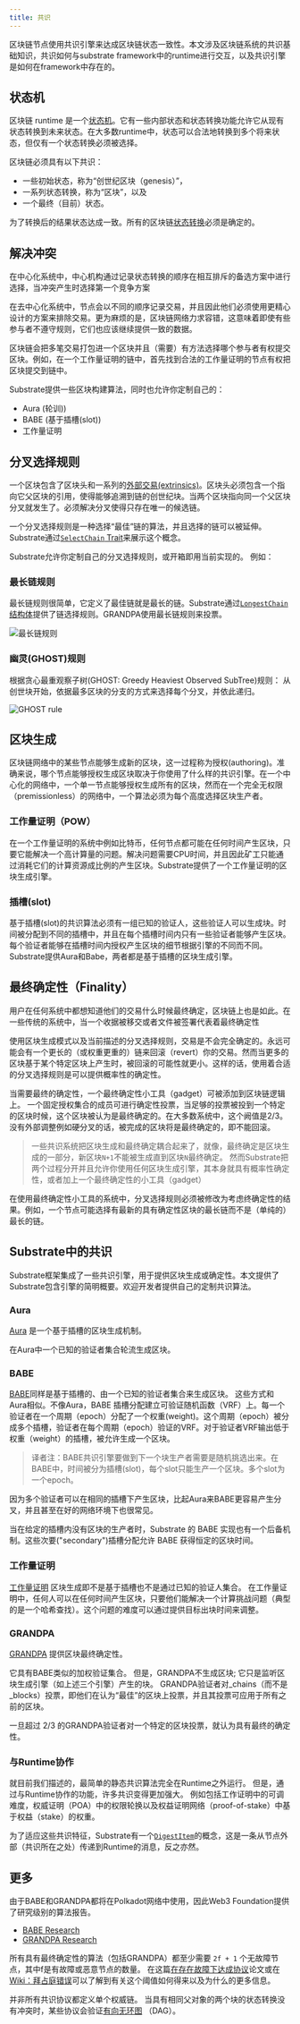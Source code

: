 ```yaml
---
title: 共识
---
```


区块链节点使用共识引擎来达成区块链状态一致性。本文涉及区块链系统的共识基础知识，共识如何与substrate framework中的runtime进行交互，以及共识引擎是如何在framework中存在的。


## 状态机


区块链 runtime 是一个[状态机](https://en.wikipedia.org/wiki/Finite-state_machine)。它有一些内部状态和状态转换功能允许它从现有状态转换到未来状态。在大多数runtime中，状态可以合法地转换到多个将来状态，但仅有一个状态转换必须被选择。

区块链必须具有以下共识：

- 一些初始状态，称为“创世纪区块（genesis）”，
- 一系列状态转换，称为“区块”，以及
- 一个最终（目前）状态。


为了转换后的结果状态达成一致。所有的区块链[状态转换](../runtime/index)必须是确定的。


## 解决冲突

在中心化系统中，中心机构通过记录状态转换的顺序在相互排斥的备选方案中进行选择，当冲突产生时选择第一个竞争方案

在去中心化系统中，节点会以不同的顺序记录交易，并且因此他们必须使用更精心设计的方案来排除交易。更为麻烦的是，区块链网络力求容错，这意味着即使有些参与者不遵守规则，它们也应该继续提供一致的数据。

区块链会把多笔交易打包进一个区块并且（需要）有方法选择哪个参与者有权提交区块。例如，在一个工作量证明的链中，首先找到合法的工作量证明的节点有权把区块提交到链中。

Substrate提供一些区块构建算法，同时也允许你定制自己的：

- Aura (轮训))
- BABE (基于插槽(slot))
- 工作量证明

## 分叉选择规则

一个区块包含了区块头和一系列的[外部交易(extrinsics)](../node/extrinsics)。区块头必须包含一个指向它父区块的引用，使得能够追溯到链的创世纪块。当两个区块指向同一个父区块分叉就发生了。必须解决分叉使得只存在唯一的候选链。

一个分叉选择规则是一种选择“最佳”链的算法，并且选择的链可以被延伸。Substrate通过[`SelectChain` Trait](https://substrate.dev/rustdocs/v2.0.0-rc4/sp_consensus/trait.SelectChain.html)来展示这个概念。 

Substrate允许你定制自己的分叉选择规则，或开箱即用当前实现的。
例如：


### 最长链规则


最长链规则很简单，它定义了最佳链就是最长的链。Substrate通过[`LongestChain` 结构体](https://substrate.dev/rustdocs/master/sc_client/struct.LongestChain.html)提供了链选择规则。GRANDPA使用最长链规则来投票。

![最长链规则](assets/consensus-longest-chain.png)


### 幽灵(GHOST)规则

根据贪心最重观察子树(GHOST: Greedy Heaviest Observed SubTree)规则： 从创世块开始，依据最多区块的分支的方式来选择每个分叉，并依此递归。


![GHOST rule](assets/consensus-ghost.png)

##  区块生成

区块链网络中的某些节点能够生成新的区块，这一过程称为授权(authoring)。准确来说，哪个节点能够授权生成区块取决于你使用了什么样的共识引擎。在一个中心化的网络中，一个单一节点能够授权生成所有的区块，然而在一个完全无权限（premissionless）的网络中，一个算法必须为每个高度选择区块生产者。


### 工作量证明（POW）

在一个工作量证明的系统中例如比特币，任何节点都可能在任何时间产生区块，只要它能解决一个高计算量的问题。解决问题需要CPU时间，并且因此矿工只能通过消耗它们的计算资源成比例的产生区块。Substrate提供了一个工作量证明的区块生成引擎。


### 插槽(slot)


基于插槽(slot)的共识算法必须有一组已知的验证人，这些验证人可以生成块。时间被分配到不同的插槽中，并且在每个插槽时间内只有一些验证者能够产生区块。每个验证者能够在插槽时间内授权产生区块的细节根据引擎的不同而不同。Substrate提供Aura和Babe，两者都是基于插槽的区块生成引擎。


## 最终确定性（Finality）


用户在任何系统中都想知道他们的交易什么时候最终确定，区块链上也是如此。在一些传统的系统中，当一个收据被移交或者文件被签署代表着最终确定性


使用区块生成模式以及当前描述的分叉选择规则，交易是不会完全确定的。永远可能会有一个更长的（或权重更重的）链来回滚（revert）你的交易。然而当更多的区块基于某个特定区块上产生时，被回滚的可能性就更小。这样的话，使用着合适的分叉选择规则是可以提供概率性的确定性。


当需要最终的确定性，一个最终确定性小工具（gadget）可被添加到区块链逻辑上。
一个固定授权集合的成员可进行确定性投票，当足够的投票被投到一个特定的区块时候，这个区块被认为是最终确定的。在大多数系统中，这个阙值是2/3。没有外部调整例如硬分叉的话，被完成的区块将是最终确定的，即不能回滚。


> 一些共识系统把区块生成和最终确定耦合起来了，就像，最终确定是区块生成的一部分，新区块`N+1`不能被生成直到区块`N`最终确定。
> 然而Substrate把两个过程分开并且允许你使用任何区块生成引擎，其本身就具有概率性确定性，或者加上一个最终确定性的小工具（gadget）


在使用最终确定性小工具的系统中，分叉选择规则必须被修改为考虑终确定性的结果。例如，一个节点可能选择有最新的具有确定性区块的最长链而不是（单纯的）最长的链。


## Substrate中的共识

Substrate框架集成了一些共识引擎，用于提供区块生成或确定性。本文提供了Substrate包含引擎的简明概要。欢迎开发者提供自己的定制共识算法。


### Aura

[Aura](https://substrate.dev/rustdocs/v2.0.0-rc4/sc_consensus_aura/index.html) 是一个基于插槽的区块生成机制。

在Aura中一个已知的验证者集合轮流生成区块。


### BABE


[BABE](https://substrate.dev/rustdocs/v2.0.0-rc4/sc_consensus_babe/index.html)同样是基于插槽的、由一个已知的验证者集合来生成区块。
这些方式和Aura相似。不像Aura，BABE 插槽分配建立可验证随机函数（VRF）上。每一个验证者在一个周期（epoch）分配了一个权重(weight)。这个周期（epoch）被分成多个插槽，验证者在每个周期（epoch）验证的VRF。对于验证者VRF输出低于权重（weight）的插槽，被允许生成一个区块。 

> 译者注：BABE共识引擎要做到下一个块生产者需要是随机挑选出来。在BABE中，时间被分为插槽(slot)，每个slot只能生产一个区块。多个slot为一个epoch。


因为多个验证者可以在相同的插槽下产生区块，比起Aura来BABE更容易产生分叉，并且甚至在好的网络环境下也很常见。


当在给定的插槽内没有区块的生产者时，Substrate 的 BABE 实现也有一个后备机制。这些次要("secondary")插槽分配允许 BABE 获得恒定的区块时间。




### 工作量证明

[工作量证明](https://substrate.dev/rustdocs/v2.0.0-rc4/sc_consensus_pow/index.html) 区块生成即不是基于插槽也不是通过已知的验证人集合。 在工作量证明中，任何人可以在任何时间产生区块，只要他们能解决一个计算挑战问题（典型的是一个哈希查找）。这个问题的难度可以通过提供目标出块时间来调整。


### GRANDPA

[GRANDPA](https://substrate.dev/rustdocs/v2.0.0-rc4/sc_finality_grandpa/index.html) 提供区块最终确定性。

它具有BABE类似的加权验证集合。 但是，GRANDPA不生成区块; 它只是监听区块生成引擎（如上述三个引擎）产生的块。 GRANDPA验证者对_chains（而不是_blocks）投票，即他们在认为“最佳”的区块上投票，并且其投票可应用于所有之前的区块。

一旦超过 2/3 的GRANDPA验证者对一个特定的区块投票，就认为具有最终的确定性。


### 与Runtime协作

就目前我们描述的，最简单的静态共识算法完全在Runtime之外运行。 但是，通过与Runtime协作的功能，许多共识变得更加强大。 例如包括工作证明中的可调难度，权威证明（POA）中的权限轮换以及权益证明网络（proof-of-stake）中基于权益（stake）的权重。

为了适应这些共识特征，Substrate有一个[`DigestItem`](https://substrate.dev/rustdocs/v2.0.0-rc4/sp_runtime/enum.DigestItem.html)的概念，这是一条从节点外部（共识所在之处）传递到Runtime的消息，反之亦然。


## 更多

由于BABE和GRANDPA都将在Polkadot网络中使用，因此Web3 Foundation提供了研究级别的算法报告。


- [BABE Research](https://research.web3.foundation/en/latest/polkadot/BABE/Babe.html)
- [GRANDPA Research](https://research.web3.foundation/en/latest/polkadot/GRANDPA.html)


所有具有最终确定性的算法（包括GRANDPA）都至少需要 `2f + 1` 个无故障节点，其中f是有故障或恶意节点的数量。 在这篇[在存在故障下达成协议](https://lamport.azurewebsites.net/pubs/reaching.pdf)论文或在[Wiki：拜占庭错误](https://en.wikipedia.org/wiki/Byzantine_fault)可以了解到有关这个阈值如何得来以及为什么的更多信息。

并非所有共识协议都定义单个权威链。 当具有相同父对象的两个块的状态转换没有冲突时，某些协议会验证[有向无环图](https://en.wikipedia.org/wiki/Directed_acyclic_graph) （DAG）。

